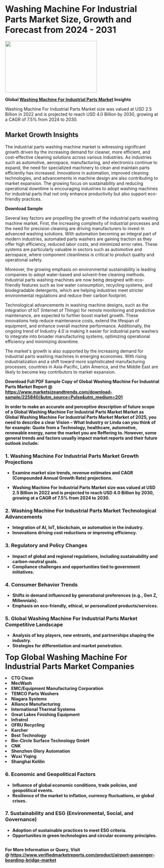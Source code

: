 <H1>Washing Machine For Industrial Parts Market Size, Growth and Forecast from 2024 - 2031</H1><img class="aligncenter size-medium wp-image-584254" src="https://thirdeyenews.in/wp-content/uploads/2024/09/Global-Market-Research-300x168.jpeg" alt="" width="300" height="168" /><p><strong>Global&nbsp;<a href="https://www.marketsizeandtrends.com/download-sample/225840/&amp;utm_source=Pulse&amp;utm_medium=201">Washing Machine For Industrial Parts Market</a> Insights</strong></p><p>Washing Machine For Industrial Parts Market size was valued at USD 2.5 Billion in 2022 and is projected to reach USD 4.0 Billion by 2030, growing at a CAGR of 7.5% from 2024 to 2030.</p><p><h2>Market Growth Insights</h2> <p>The industrial parts washing machine market is witnessing significant growth driven by the increasing demand for cleaner, more efficient, and cost-effective cleaning solutions across various industries. As industries such as automotive, aerospace, manufacturing, and electronics continue to expand, the need for specialized machinery to clean and maintain parts efficiently has increased. Innovations in automation, improved cleaning technologies, and advancements in machine design are also contributing to market expansion. The growing focus on sustainability and reducing operational downtime is encouraging industries to adopt washing machines for industrial parts that not only enhance productivity but also support eco-friendly practices.</p> <p><strong>Download Sample</strong></p> <p>Several key factors are propelling the growth of the industrial parts washing machine market. First, the increasing complexity of industrial processes and the need for precision cleaning are driving manufacturers to invest in advanced washing solutions. With automation becoming an integral part of modern industries, automated parts washers are gaining traction as they offer high efficiency, reduced labor costs, and minimized error rates. These systems are particularly valuable in sectors such as automotive and aerospace, where component cleanliness is critical to product quality and operational safety.</p> <p>Moreover, the growing emphasis on environmental sustainability is leading companies to adopt water-based and solvent-free cleaning methods. Industrial parts washing machines are now being designed with eco-friendly features such as low water consumption, recycling systems, and biodegradable detergents, which are helping industries meet stricter environmental regulations and reduce their carbon footprint.</p> <p>Technological advancements in washing machine designs, such as the integration of IoT (Internet of Things) for remote monitoring and predictive maintenance, are expected to further boost market growth. These innovations help reduce maintenance costs, extend the lifespan of equipment, and enhance overall machine performance. Additionally, the ongoing trend of Industry 4.0 is making it easier for industrial parts washers to integrate into broader manufacturing systems, optimizing operational efficiency and minimizing downtime.</p> <p>The market's growth is also supported by the increasing demand for industrial parts washing machines in emerging economies. With rising industrialization and a shift toward more sophisticated manufacturing processes, countries in Asia-Pacific, Latin America, and the Middle East are likely to become key contributors to market expansion.</p> <p><strong></p><p><span class=""><strong>Download Full PDF Sample Copy of Global Washing Machine For Industrial Parts Market Report</strong> @ <a href="https://www.marketsizeandtrends.com/download-sample/225840/&amp;utm_source=Pulse&amp;utm_medium=201" target="_blank">https://www.marketsizeandtrends.com/download-sample/225840/&amp;utm_source=Pulse&amp;utm_medium=201</a></span></p><p>In order to make an accurate and perceptive description of future scope of a Global&nbsp;Washing Machine For Industrial Parts Market Market as Global&nbsp;Washing Machine For Industrial Parts Market Market of 2025, you need to describe a clear Vision &ndash; What Industry or Linda can you think of for example: Quote from a Technology, healthcare, automotive, renewable energy, name the market you are Reffering to. However, some general trends and factors usually impact market reports and their future outlook include:</p><h3>1.&nbsp;<strong>Washing Machine For Industrial Parts Market Growth Projections</strong></h3><ul><li>Examine market size trends, revenue estimates and CAGR (Compounded Annual Growth Rate) projections.</li><li><p>Washing Machine For Industrial Parts Market size was valued at USD 2.5 Billion in 2022 and is projected to reach USD 4.0 Billion by 2030, growing at a CAGR of 7.5% from 2024 to 2030.</p></li></ul><h3>2.&nbsp;<strong>Washing Machine For Industrial Parts Market Technological Advancements</strong></h3><ul><li>Integration of AI, IoT, blockchain, or automation in the industry.</li><li>Innovations driving cost reductions or improving efficiency.</li></ul><h3>3.&nbsp;<strong>Regulatory and Policy Changes</strong></h3><ul><li>Impact of global and regional regulations, including sustainability and carbon-neutral goals.</li><li>Compliance challenges and opportunities tied to government initiatives.</li></ul><h3>4.&nbsp;<strong>Consumer Behavior Trends</strong></h3><ul><li>Shifts in demand influenced by generational preferences (e.g., Gen Z, Millennials).</li><li>Emphasis on eco-friendly, ethical, or personalized products/services.</li></ul><h3>5.&nbsp;<strong>Global Washing Machine For Industrial Parts Market Competitive Landscape</strong></h3><ul><li>Analysis of key players, new entrants, and partnerships shaping the industry.</li><li>Strategies for differentiation and market penetration.</li></ul><p data-pm-slice="1 1 []"><span style="color: inherit; font-family: inherit; font-size: 25px;">Top Global Washing Machine For Industrial Parts Market Companies</span></p><div class="" data-test-id=""><p><li>CTG Clean</li><li> MecWash</li><li> EMC/Equipment Manufacturing Corporation</li><li> TEMCO Parts Washers</li><li> Niagara Systems</li><li> Alliance Manufacturing</li><li> International Thermal Systems</li><li> Great Lakes Finishing Equipment</li><li> Infratrol</li><li> OFRU Recycling</li><li> Karcher</li><li> Best Technology</li><li> Bio-Circle Surface Technology GmbH</li><li> CNK</li><li> Shenzhen Glory Automation</li><li> Wuxi Yiqing</li><li> Shanghai Kelilin</li></p></div><h3>6.&nbsp;<strong>Economic and Geopolitical Factors</strong></h3><ul><li>Influence of global economic conditions, trade policies, and geopolitical events.</li><li>Resilience of the market to inflation, currency fluctuations, or global crises.</li></ul><h3>7.&nbsp;<strong>Sustainability and ESG (Environmental, Social, and Governance)</strong></h3><ul><li>Adoption of sustainable practices to meet ESG criteria.</li><li>Opportunities in green technologies and circular economy principles.</li></ul><h2><strong style="font-size: 14px;">For More Information or Query, Visit @&nbsp;</strong><a style="background-color: #ffffff; font-size: 14px;" href="https://www.marketsizeandtrends.com/report/washing-machine-for-industrial-parts-market/" target="_blank">https://www.verifiedmarketreports.com/product/airport-passenger-boarding-bridge-market</a></h2>
